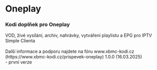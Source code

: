 <h1>Oneplay</h1>
<p>
<h3>Kodi doplňek pro Oneplay</h3>
<p>
VOD, živé vysílání, archiv, nahrávky, vytváření playlistu a EPG pro IPTV Simple Clienta<br><br>
Další informace a podporu najdete na fóru www.xbmc-kodi.cz (https://www.xbmc-kodi.cz/prispevek-oneplay)<br<br>
1.0.0 (16.03.2025)<br>
- první verze<br><br>
</p>
